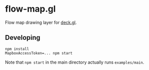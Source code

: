 # flow-map.gl

Flow map drawing layer for [deck.gl](http://uber.github.io/deck.gl).

## Developing

    npm install
    MapboxAccessToken=... npm start

Note that `npm start` in the main directory actually runs `examples/main`.
